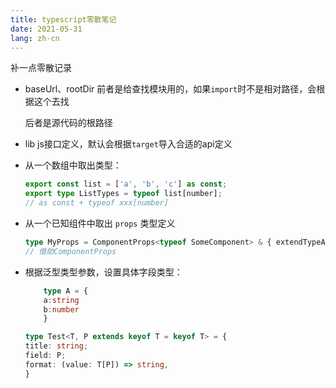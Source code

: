 ```yaml
---
title: typescript零散笔记
date: 2021-05-31
lang: zh-cn
---
```


补一点零散记录

- baseUrl、rootDir
    前者是给查找模块用的，如果``import``时不是相对路径，会根据这个去找

    后者是源代码的根路径

- lib
    js接口定义，默认会根据``target``导入合适的api定义

- 从一个数组中取出类型：

    ``` ts
    export const list = ['a', 'b', 'c'] as const;
    export type ListTypes = typeof list[number]; 
    // as const + typeof xxx[number]
    ```

- 从一个已知组件中取出 ``props`` 类型定义

    ``` ts
    type MyProps = ComponentProps<typeof SomeComponent> & { extendTypeA: string };
    // 借助ComponentProps
    ```

- 根据泛型类型参数，设置具体字段类型：

    ``` ts
        type A = {
        a:string
        b:number
        }

    type Test<T, P extends keyof T = keyof T> = {
    title: string;
    field: P;
    format: (value: T[P]) => string,
    }
    ```
